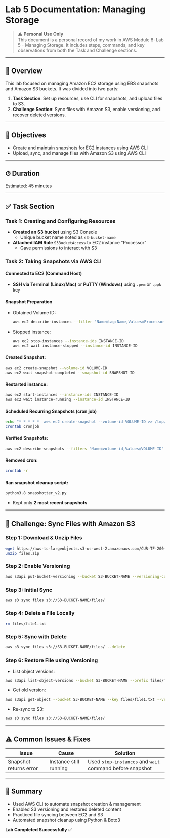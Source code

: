 
# Lab 5 Documentation: Managing Storage

> ⚠️ **Personal Use Only**  
> This document is a personal record of my work in AWS Module 8: Lab 5 - Managing Storage. It includes steps, commands, and key observations from both the Task and Challenge sections.

---

## 📅 Overview
This lab focused on managing Amazon EC2 storage using EBS snapshots and Amazon S3 buckets. It was divided into two parts:

1. **Task Section**: Set up resources, use CLI for snapshots, and upload files to S3.
2. **Challenge Section**: Sync files with Amazon S3, enable versioning, and recover deleted versions.

---

## 🎯 Objectives
- Create and maintain snapshots for EC2 instances using AWS CLI
- Upload, sync, and manage files with Amazon S3 using AWS CLI

---

## ⏱ Duration
Estimated: 45 minutes

---

## ✅ Task Section

### Task 1: Creating and Configuring Resources
- **Created an S3 bucket** using S3 Console
  - Unique bucket name noted as `s3-bucket-name`
- **Attached IAM Role** `S3BucketAccess` to EC2 instance "Processor"
  - Gave permissions to interact with S3

### Task 2: Taking Snapshots via AWS CLI

#### Connected to EC2 (Command Host)
- **SSH via Terminal (Linux/Mac)** or **PuTTY (Windows)** using `.pem` or `.ppk` key

#### Snapshot Preparation
- Obtained Volume ID:
  ```bash
  aws ec2 describe-instances --filter 'Name=tag:Name,Values=Processor' --query 'Reservations[0].Instances[0].BlockDeviceMappings[0].Ebs.{VolumeId:VolumeId}'
  ```
- Stopped instance:
  ```bash
  aws ec2 stop-instances --instance-ids INSTANCE-ID
  aws ec2 wait instance-stopped --instance-id INSTANCE-ID
  ```

#### Created Snapshot:
```bash
aws ec2 create-snapshot --volume-id VOLUME-ID
aws ec2 wait snapshot-completed --snapshot-id SNAPSHOT-ID
```

#### Restarted instance:
```bash
aws ec2 start-instances --instance-ids INSTANCE-ID
aws ec2 wait instance-running --instance-id INSTANCE-ID
```

#### Scheduled Recurring Snapshots (cron job)
```bash
echo "* * * * *  aws ec2 create-snapshot --volume-id VOLUME-ID >> /tmp/cronlog 2>&1" > cronjob
crontab cronjob
```

#### Verified Snapshots:
```bash
aws ec2 describe-snapshots --filters "Name=volume-id,Values=VOLUME-ID"
```

#### Removed cron:
```bash
crontab -r
```

#### Ran snapshot cleanup script:
```bash
python3.8 snapshotter_v2.py
```
- Kept only **2 most recent snapshots**

---

## 🧪 Challenge: Sync Files with Amazon S3

### Step 1: Download & Unzip Files
```bash
wget https://aws-tc-largeobjects.s3-us-west-2.amazonaws.com/CUR-TF-200-RESOPS/lab5vocareum/files.zip
unzip files.zip
```

### Step 2: Enable Versioning
```bash
aws s3api put-bucket-versioning --bucket S3-BUCKET-NAME --versioning-configuration Status=Enabled
```

### Step 3: Initial Sync
```bash
aws s3 sync files s3://S3-BUCKET-NAME/files/
```

### Step 4: Delete a File Locally
```bash
rm files/file1.txt
```

### Step 5: Sync with Delete
```bash
aws s3 sync files s3://S3-BUCKET-NAME/files/ --delete
```

### Step 6: Restore File using Versioning
- List object versions:
```bash
aws s3api list-object-versions --bucket S3-BUCKET-NAME --prefix files/file1.txt
```
- Get old version:
```bash
aws s3api get-object --bucket S3-BUCKET-NAME --key files/file1.txt --version-id VERSION-ID files/file1.txt
```
- Re-sync to S3:
```bash
aws s3 sync files s3://S3-BUCKET-NAME/files/
```

---

## ⚠️ Common Issues & Fixes

| Issue | Cause | Solution |
|-------|-------|----------|
| Snapshot returns error | Instance still running | Used `stop-instances` and `wait` command before snapshot |


---

## 📝 Summary
- Used AWS CLI to automate snapshot creation & management
- Enabled S3 versioning and restored deleted content
- Practiced file syncing between EC2 and S3
- Automated snapshot cleanup using Python & Boto3

**Lab Completed Successfully** ✅

